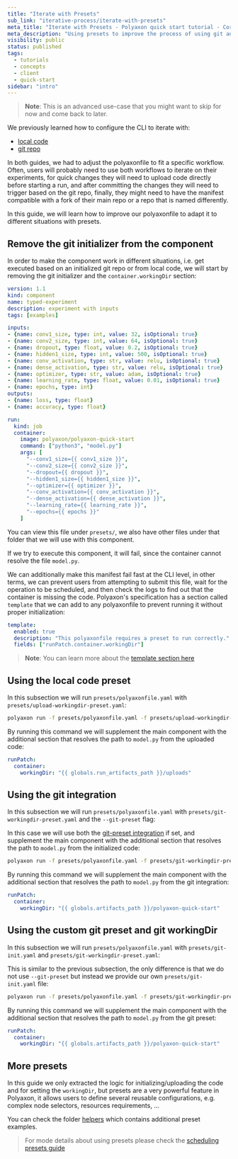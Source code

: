```yaml
---
title: "Iterate with Presets"
sub_link: "iterative-process/iterate-with-presets"
meta_title: "Iterate with Presets - Polyaxon quick start tutorial - Core Concepts"
meta_description: "Using presets to improve the process of using git and code upload - Become familiar with the ecosystem of Polyaxon tools with a top-level overview and useful links to get you started."
visibility: public
status: published
tags:
  - tutorials
  - concepts
  - client
  - quick-start
sidebar: "intro"
---
```


> **Note**: This is an advanced use-case that you might want to skip for now and come back to later. 

We previously learned how to configure the CLI to iterate with:
 * [local code](/docs/intro/iterative-process/iterate-with-cli-local-code/)
 * [git repo](/docs/intro/iterative-process/iterate-with-cli-git-code/)

In both guides, we had to adjust the polyaxonfile to fit a specific workflow.
Often, users will probably need to use both workflows to iterate on their experiments, for quick changes they will need to upload code directly before starting a run, 
and after committing the changes they will need to trigger based on the git repo, 
finally, they might need to have the manifest compatible with a fork of their main repo or a repo that is named differently.    

In this guide, we will learn how to improve our polyaxonfile to adapt it to different situations with presets.

## Remove the git initializer from the component

In order to make the component work in different situations, i.e. get executed based on an initialized git repo or from local code, we will start by removing the git initializer and the `container.workingDir` section:

```yaml
version: 1.1
kind: component
name: typed-experiment
description: experiment with inputs
tags: [examples]

inputs:
- {name: conv1_size, type: int, value: 32, isOptional: true}
- {name: conv2_size, type: int, value: 64, isOptional: true}
- {name: dropout, type: float, value: 0.2, isOptional: true}
- {name: hidden1_size, type: int, value: 500, isOptional: true}
- {name: conv_activation, type: str, value: relu, isOptional: true}
- {name: dense_activation, type: str, value: relu, isOptional: true}
- {name: optimizer, type: str, value: adam, isOptional: true}
- {name: learning_rate, type: float, value: 0.01, isOptional: true}
- {name: epochs, type: int}
outputs:
- {name: loss, type: float}
- {name: accuracy, type: float}

run:
  kind: job
  container:
    image: polyaxon/polyaxon-quick-start
    command: ["python3", "model.py"]
    args: [
      "--conv1_size={{ conv1_size }}",
      "--conv2_size={{ conv2_size }}",
      "--dropout={{ dropout }}",
      "--hidden1_size={{ hidden1_size }}",
      "--optimizer={{ optimizer }}",
      "--conv_activation={{ conv_activation }}",
      "--dense_activation={{ dense_activation }}",
      "--learning_rate={{ learning_rate }}",
      "--epochs={{ epochs }}"
    ]
```

You can view this file under `presets/`, we also have other files under that folder that we will use with this component.

If we try to execute this component, it will fail, since the container cannot resolve the file `model.py`.

We can additionally make this manifest fail fast at the CLI level, in other terms, 
we can prevent users from attempting to submit this file, wait for the operation to be scheduled, 
and then check the logs to find out that the container is missing the code. 
Polyaxon's specification has a section called `template` that we can add to any polyaxonfile to prevent running it without proper initialization:

```yaml
template:
  enabled: true
  description: "This polyaxonfile requires a preset to run correctly."
  fields: ["runPatch.container.workingDir"]
```

> **Note**: You can learn more about the [template section here](/docs/core/specification/template/) 

## Using the local code preset

In this subsection we will run `presets/polyaxonfile.yaml` with `presets/upload-workingdir-preset.yaml`:

```bash
polyaxon run -f presets/polyaxonfile.yaml -f presets/upload-workingdir-preset.yaml -u -l
```

By running this command we will supplement the main component with the additional section that resolves the path to `model.py` from the uploaded code:

```yaml
runPatch:
  container:
    workingDir: "{{ globals.run_artifacts_path }}/uploads"
```

## Using the git integration

In this subsection we will run `presets/polyaxonfile.yaml` with `presets/git-workingdir-preset.yaml` and the `--git-preset` flag:

In this case we will use both the [git-preset integration](/docs/intro/iterative-process/iterate-with-cli-git-code/) 
if set, and supplement the main component with the additional section that resolves the path to `model.py` from the initialized code:

```bash
polyaxon run -f presets/polyaxonfile.yaml -f presets/git-workingdir-preset.yaml --git-preset -l
```

By running this command we will supplement the main component with the additional section that resolves the path to `model.py` from the git integration:

```yaml
runPatch:
  container:
    workingDir: "{{ globals.artifacts_path }}/polyaxon-quick-start"
```

## Using the custom git preset and git workingDir

In this subsection we will run `presets/polyaxonfile.yaml` with `presets/git-init.yaml` and `presets/git-workingdir-preset.yaml`:

This is similar to the previous subsection, the only difference is that we do not use `--git-preset` but instead we provide our own `presets/git-init.yaml` file:

```bash
polyaxon run -f presets/polyaxonfile.yaml -f presets/git-workingdir-preset.yaml -f presets/git-init.yaml -l
```

By running this command we will supplement the main component with the additional section that resolves the path to `model.py` from the git preset:

```yaml
runPatch:
  container:
    workingDir: "{{ globals.artifacts_path }}/polyaxon-quick-start"
```

## More presets

In this guide we only extracted the logic for initializing/uploading the code and for setting the `workingDir`, but presets are a very powerful feature in Polyaxon, 
it allows users to define several reusable configurations, e.g. complex node selectors, resources requirements, ...

You can check the folder [helpers](https://github.com/polyaxon/polyaxon-quick-start/tree/master/helpers) which contains additional preset examples. 

> For mode details about using presets please check the [scheduling presets guide](/docs/core/scheduling-presets/) 

